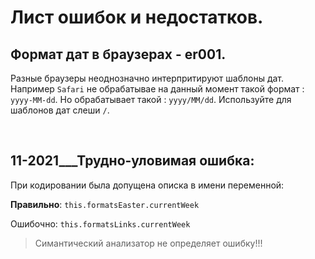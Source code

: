 Лист ошибок и недостатков.
===

Формат дат в браузерах - er001.
---

Разные браузеры неоднозначно интерпритируют шаблоны дат. Например `Safari` не обрабатывае на данный момент такой формат : `yyyy-MM-dd`. Но обрабатывает такой : `yyyy/MM/dd`. Используйте для шаблонов дат слеши `/`.

<br>

11-2021___Трудно-уловимая ошибка:
---

При кодировании была допущена описка в имени переменной:

**Правильно**: `this.formatsEaster.currentWeek`

Ошибочно: `this.formatsLinks.currentWeek`

>Симантический анализатор не определяет ошибку!!!